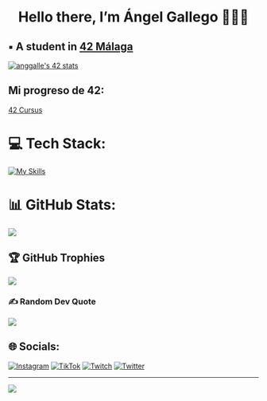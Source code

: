 <h1 align="center"> Hello there, I’m Ángel Gallego 🙋🏻‍♂️ </h1>

## ▪️ A student in [42 Málaga](https://www.42malaga.com/)
[![anggalle's 42 stats](https://badge.mediaplus.ma/greenbinary/anggalle?1337Badge=off&UM6P=off)](https://github.com/oakoudad/badge42)

## Mi progreso de 42:
[42 Cursus](https://github.com/AnglGG/42_malaga.git)

# 💻 Tech Stack:
[![My Skills](https://skillicons.dev/icons?i=c,py)](https://skillicons.dev)

# 📊 GitHub Stats:
![](https://github-readme-stats.vercel.app/api/top-langs/?username=AnglGG&theme=dark&hide_border=false&include_all_commits=true&count_private=true&layout=compact)

## 🏆 GitHub Trophies
![](https://github-profile-trophy.vercel.app/?username=AnglGG&theme=radical&no-frame=false&no-bg=true&margin-w=4)

### ✍️ Random Dev Quote
![](https://quotes-github-readme.vercel.app/api?type=horizontal&theme=radical)

## 🌐 Socials:
[![Instagram](https://img.shields.io/badge/Instagram-%23E4405F.svg?logo=Instagram&logoColor=white)](https://instagram.com/pablopons20) [![TikTok](https://img.shields.io/badge/TikTok-%23000000.svg?logo=TikTok&logoColor=white)](https://tiktok.com/@pablopons94) [![Twitch](https://img.shields.io/badge/Twitch-%239146FF.svg?logo=Twitch&logoColor=white)](https://twitch.tv/Kenobi1i) [![Twitter](https://img.shields.io/badge/Twitter-%231DA1F2.svg?logo=Twitter&logoColor=white)](https://twitter.com/PabloPons18) 

---
[![](https://visitcount.itsvg.in/api?id=Kenobiiii&icon=2&color=0)](https://visitcount.itsvg.in)

<!-- Proudly created with GPRM ( https://gprm.itsvg.in ) -->
